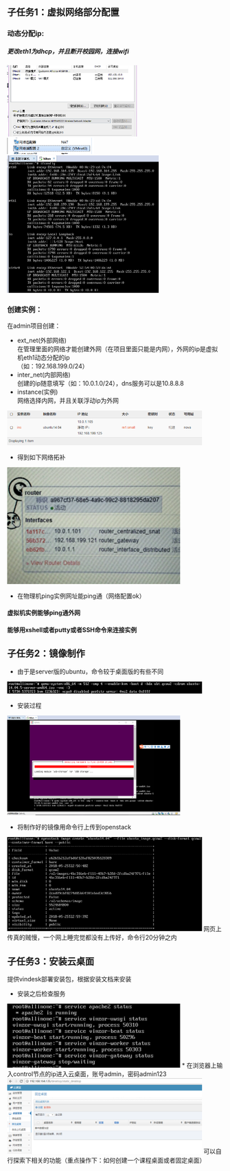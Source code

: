 ## 子任务1：虚拟网络部分配置  
### 动态分配ip:   
##### 更改eth1为dhcp，并且断开校园网，连接wifi  
<img src="https://github.com/CourseCloudDesktop/cloudDesktop/blob/kek-develop/task4/pic/2.png" width="60%">  
<img src="https://github.com/CourseCloudDesktop/cloudDesktop/blob/kek-develop/task4/pic/3.png" width="40%">  
<img src="https://github.com/CourseCloudDesktop/cloudDesktop/blob/kek-develop/task4/pic/1.png" width="70%">  
  
### 创建实例：  
在admin项目创建：  
* ext_net(外部网络)   
在管理里面的网络才能创建外网（在项目里面只能是内网），外网的ip是虚拟机eth1动态分配的ip  
（如：192.168.199.0/24）  
* inter_net(内部网络)  
创建的ip随意填写（如：10.0.1.0/24），dns服务可以是10.8.8.8  
* instance(实例)  
网络选择内网，并且关联浮动ip为外网   
<img src="https://github.com/CourseCloudDesktop/cloudDesktop/blob/kek-develop/task4/pic/16.png" width="90%">  

* 得到如下网络拓补  
<img src="https://github.com/CourseCloudDesktop/cloudDesktop/blob/kek-develop/task4/pic/8.png" width="80%">
  
* 在物理机ping实例网址能ping通（网络配置ok）  
  
#### 虚拟机实例能够ping通外网  
#### 能够用xshell或者putty或者SSH命令来连接实例
   
## 子任务2：镜像制作  
* 由于是server版的ubuntu，命令较于桌面版的有些不同  
<img src="https://github.com/CourseCloudDesktop/cloudDesktop/blob/kek-develop/task4/pic/4.png" width="90%">  
  
* 安装过程  
<img src="https://github.com/CourseCloudDesktop/cloudDesktop/blob/kek-develop/task4/pic/5.png" width="80%">  
  
* 将制作好的镜像用命令行上传到openstack
<img src="https://github.com/CourseCloudDesktop/cloudDesktop/blob/kek-develop/task4/pic/15.png" width="90%">  
网页上传真的贼慢，一个网上睡完觉都没有上传好，命令行20分钟之内  


## 子任务3：安装云桌面  
提供vindesk部署安装包，根据安装文档来安装  
* 安装之后检查服务  
<img src="https://github.com/CourseCloudDesktop/cloudDesktop/blob/kek-develop/task4/pic/12.png" width="80%">  
* 在浏览器上输入control节点的ip进入云桌面，账号admin，密码admin123
<img src="https://github.com/CourseCloudDesktop/cloudDesktop/blob/kek-develop/task4/pic/13.png" width="90%">  
可以自行探索下相关的功能（重点操作下：如何创建一个课程桌面或者固定桌面）
